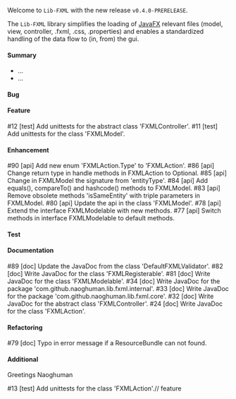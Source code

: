 Welcome to `Lib-FXML` with the new release `v0.4.0-PRERELEASE`.

The `Lib-FXML` library simplifies the loading of [JavaFX] relevant files (model, 
view, controller, .fxml, .css, .properties) and enables a standardized handling 
of the data flow to (in, from) the gui.



#### Summary
* ...
* ...



#### Bug



#### Feature
#12 [test] Add unittests for the abstract class 'FXMLController'.
#11 [test] Add unittests for the class 'FXMLModel'.



#### Enhancement
#90 [api] Add new enum 'FXMLAction.Type' to 'FXMLAction'.
#86 [api] Change return type in handle methods in FXMLAction to Optional.
#85 [api] Change in FXMLModel the signature from 'entityType'.
#84 [api] Add equals(), compareTo() and hashcode() methods to FXMLModel.
#83 [api] Remove obsolete methods 'isSameEntity' with triple parameters in FXMLModel.
#80 [api] Update the api in the class 'FXMLModel'.
#78 [api] Extend the interface FXMLModelable with new methods.
#77 [api] Switch methods in interface FXMLModelable to default methods.



#### Test



#### Documentation
#89 [doc] Update the JavaDoc from the class 'DefaultFXMLValidator'.
#82 [doc] Write JavaDoc for the class 'FXMLRegisterable'.
#81 [doc] Write JavaDoc for the class 'FXMLModelable'.
#34 [doc] Write JavaDoc for the package 'com.github.naoghuman.lib.fxml.internal'.
#33 [doc] Write JavaDoc for the package 'com.github.naoghuman.lib.fxml.core'.
#32 [doc] Write JavaDoc for the abstract class 'FXMLController'.
#24 [doc] Write JavaDoc for the class 'FXMLAction'.



#### Refactoring
#79 [doc] Typo in error message if a ResourceBundle can not found.



#### Additional



Greetings
Naoghuman



[//]: # (Issues which will be integrated in this release)
#13 [test] Add unittests for the class 'FXMLAction'.// feature



[//]: # (Links)
[JavaFX]:http://docs.oracle.com/javase/8/javase-clienttechnologies.htm
